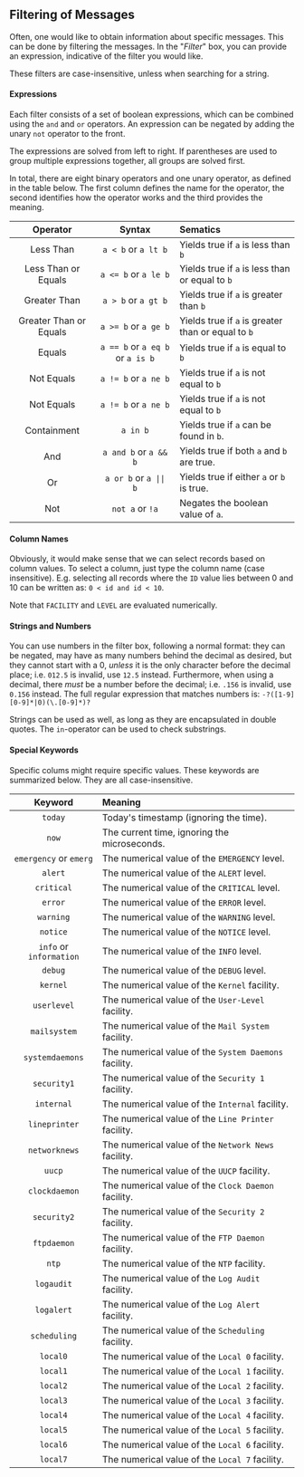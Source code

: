 ## Filtering of Messages

Often, one would like to obtain information about specific messages. This can
be done by filtering the messages. In the "_Filter_" box, you can provide an
expression, indicative of the filter you would like.

These filters are case-insensitive, unless when searching for a string.

#### Expressions
Each filter consists of a set of boolean expressions, which can be combined
using the `and` and `or` operators. An expression can be negated
by adding the unary `not` operator to the front.

The expressions are solved from left to right. If parentheses are used to
group multiple expressions together, all groups are solved first.

In total, there are eight binary operators and one unary operator, as defined
in the table below. The first column defines the name for the operator, the
second identifies how the operator works and the third provides the meaning.

| Operator | Syntax | Sematics |
|:---:|:---:|:---|
| Less Than | `a < b` or `a lt b` | Yields true if `a` is less than `b` |
| Less Than or Equals | `a <= b` or `a le b` | Yields true if `a` is less than or equal to `b` |
| Greater Than | `a > b` or `a gt b` | Yields true if `a` is greater than `b` |
| Greater Than or Equals | `a >= b` or `a ge b` | Yields true if `a` is greater than or equal to `b` |
| Equals | `a == b` or `a eq b` or `a is b` | Yields true if `a` is equal to `b` |
| Not Equals | `a != b` or `a ne b` | Yields true if `a` is not equal to `b` |
| Not Equals | `a != b` or `a ne b` | Yields true if `a` is not equal to `b` |
| Containment | `a in b` | Yields true if `a` can be found in `b`. |
| And | `a and b` or `a && b` | Yields true if both `a` and `b` are true. |
| Or | `a or b` or <code>a &#124;&#124; b</code> | Yields true if either `a` or `b` is true. |
| Not | `not a` or `!a` | Negates the boolean value of `a`. |

#### Column Names
Obviously, it would make sense that we can select records based on column
values. To select a column, just type the column name (case insensitive).
E.g. selecting all records where the `ID` value lies between 0 and 10 can be
written as: `0 < id and id < 10`.

Note that `FACILITY` and `LEVEL` are evaluated numerically.

#### Strings and Numbers
You can use numbers in the filter box, following a normal format: they can be
negated, may have as many numbers behind the decimal as desired, but they
cannot start with a 0, _unless_ it is the only character before the decimal
place; i.e. `012.5` is invalid, use `12.5` instead. Furthermore, when using a
decimal, there *must* be a number before the decimal; i.e. `.156` is invalid,
use `0.156` instead. The full regular expression that matches numbers is:
`-?([1-9][0-9]*|0)(\.[0-9]*)?`

Strings can be used as well, as long as they are encapsulated in double quotes.
The `in`-operator can be used to check substrings.

#### Special Keywords
Specific colums might require specific values. These keywords are summarized
below. They are all case-insensitive.

| Keyword | Meaning |
| :---:|:---|
| `today` | Today's timestamp (ignoring the time). |
| `now` | The current time, ignoring the microseconds. |
| `emergency` or `emerg` | The numerical value of the `EMERGENCY` level. |
| `alert` | The numerical value of the `ALERT` level. |
| `critical` | The numerical value of the `CRITICAL` level. |
| `error` | The numerical value of the `ERROR` level. |
| `warning` | The numerical value of the `WARNING` level. |
| `notice` | The numerical value of the `NOTICE` level. |
| `info` or `information` | The numerical value of the `INFO` level. |
| `debug` | The numerical value of the `DEBUG` level. |
| `kernel` | The numerical value of the `Kernel` facility. |
| `userlevel` | The numerical value of the `User-Level` facility. |
| `mailsystem` | The numerical value of the `Mail System` facility. |
| `systemdaemons` | The numerical value of the `System Daemons` facility. |
| `security1` | The numerical value of the `Security 1` facility. |
| `internal` | The numerical value of the `Internal` facility. |
| `lineprinter` | The numerical value of the `Line Printer` facility. |
| `networknews` | The numerical value of the `Network News` facility. |
| `uucp` | The numerical value of the `UUCP` facility. |
| `clockdaemon` | The numerical value of the `Clock Daemon` facility. |
| `security2` | The numerical value of the `Security 2` facility. |
| `ftpdaemon` | The numerical value of the `FTP Daemon` facility. |
| `ntp` | The numerical value of the `NTP` facility. |
| `logaudit` | The numerical value of the `Log Audit` facility. |
| `logalert` | The numerical value of the `Log Alert` facility. |
| `scheduling` | The numerical value of the `Scheduling` facility. |
| `local0` | The numerical value of the `Local 0` facility. |
| `local1` | The numerical value of the `Local 1` facility. |
| `local2` | The numerical value of the `Local 2` facility. |
| `local3` | The numerical value of the `Local 3` facility. |
| `local4` | The numerical value of the `Local 4` facility. |
| `local5` | The numerical value of the `Local 5` facility. |
| `local6` | The numerical value of the `Local 6` facility. |
| `local7` | The numerical value of the `Local 7` facility. |
